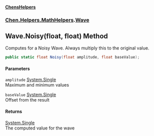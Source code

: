 #### [ChensHelpers](index 'index')
### [Chen.Helpers.MathHelpers](Chen_Helpers_MathHelpers 'Chen.Helpers.MathHelpers').[Wave](Chen_Helpers_MathHelpers_Wave 'Chen.Helpers.MathHelpers.Wave')
## Wave.Noisy(float, float) Method
Computes for a Noisy Wave. Always multiply this to the original value.  
```csharp
public static float Noisy(float amplitude, float baseValue);
```
#### Parameters
<a name='Chen_Helpers_MathHelpers_Wave_Noisy(float_float)_amplitude'></a>
`amplitude` [System.Single](https://docs.microsoft.com/en-us/dotnet/api/System.Single 'System.Single')  
Maximum and minimum values
  
<a name='Chen_Helpers_MathHelpers_Wave_Noisy(float_float)_baseValue'></a>
`baseValue` [System.Single](https://docs.microsoft.com/en-us/dotnet/api/System.Single 'System.Single')  
Offset from the result
  
#### Returns
[System.Single](https://docs.microsoft.com/en-us/dotnet/api/System.Single 'System.Single')  
The computed value for the wave
